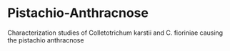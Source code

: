 # Pistachio-Anthracnose
Characterization studies of Colletotrichum karstii and C. fioriniae causing the pistachio anthracnose 
